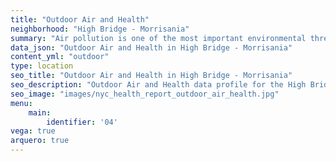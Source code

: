 ```yaml
---
title: "Outdoor Air and Health"
neighborhood: "High Bridge - Morrisania"
summary: "Air pollution is one of the most important environmental threats to urban populations and while all people are exposed, pollutant emissions, levels of exposure, and population vulnerability vary across neighborhoods. Exposures to common air pollutants have been linked to respiratory and cardiovascular diseases, cancers, and premature deaths."
data_json: "Outdoor Air and Health in High Bridge - Morrisania"
content_yml: "outdoor"
type: location
seo_title: "Outdoor Air and Health in High Bridge - Morrisania"
seo_description: "Outdoor Air and Health data profile for the High Bridge - Morrisania neighborhood of NYC."
seo_image: "images/nyc_health_report_outdoor_air_health.jpg"
menu:
    main:
        identifier: '04'
vega: true
arquero: true
---
```

